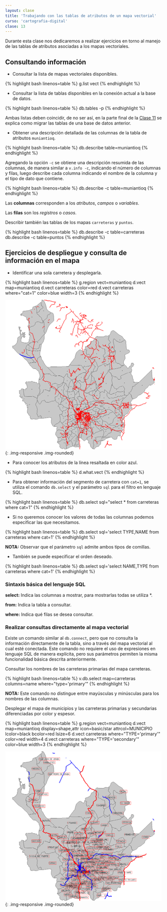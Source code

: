 ```yaml
---
layout: clase
title: 'Trabajando con las tablas de atributos de un mapa vectorial'
curso: 'cartografia-digital'
clase: 13
---
```


Durante esta clase nos dedicaremos a realizar ejercicios en torno al manejo de las tablas de atributos asociadas a los mapas vectoriales.

Consultando información
-----------------------

- Consultar la lista de mapas vectoriales disponibles.

{% highlight bash linenos=table %}
g.list vect
{% endhighlight %}

- Consultar la lista de tablas disponibles en la conexión actual a la base de datos.

{% highlight bash linenos=table %}
db.tables -p
{% endhighlight %}

Ambas listas deben coincidir, de no ser así, en la parte final de la [Clase 11](./clase-11.html) se explica como migrar las tablas de una base de datos anterior.

- Obtener una descripción detallada de las columnas de la tabla de atributos `muniantioq`.

{% highlight bash linenos=table %}
db.describe table=muniantioq
{% endhighlight %}

Agregando la opción `-c` se obtiene una descripción resumida de las columnas, de manera similar a `v.info -c`, indicando el número de columnas y filas, luego describe cada columna indicando el nombre de la columna y el tipo de dato que contiene.

{% highlight bash linenos=table %}
db.describe -c table=muniantioq
{% endhighlight %}

Las **columnas** corresponden a los *atributos*, *campos* o *variables*.

Las **filas** son los *registros* o *casos*.

Describir también las tablas de los mapas `carreteras` y `puntos`.

{% highlight bash linenos=table %}
db.describe -c table=carreteras
db.describe -c table=puntos
{% endhighlight %}

Ejercicios de despliegue y consulta de información en el mapa
-------------------------------------------------------------

- Identificar una sola carretera y desplegarla.

{% highlight bash linenos=table %}
g.region vect=muniantioq 
d.vect map=muniantioq 
d.vect carreteras color=red 
d.vect carreteras where="cat=1" color=blue width=3
{% endhighlight %}

![](/cartografia-digital/images/muniantioq_carreteras_cat1.png){: .img-responsive .img-rounded}

- Para conocer los atributos de la línea resaltada en color azul.

{% highlight bash linenos=table %}
d.what.vect
{% endhighlight %}

- Para obtener información del segmento de carretera con `cat=1`, se utiliza el comando `db.select` y el parámetro `sql` para el filtro en lenguaje SQL.

{% highlight bash linenos=table %}
db.select sql="select * from carreteras where cat=1"
{% endhighlight %}

- Si no queremos conocer los valores de todas las columnas podemos especificar las que necesitamos.

{% highlight bash linenos=table %}
db.select sql='select TYPE,NAME from carreteras where cat=1'
{% endhighlight %}

**NOTA:** Observar que el parámetro `sql` admite ambos tipos de comillas.

- También se puede especificar el orden deseado.

{% highlight bash linenos=table %}
db.select sql='select NAME,TYPE from carreteras where cat=1'
{% endhighlight %}

### Sintaxis básica del lenguaje SQL

**select:** Indica las columnas a mostrar, para mostrarlas todas se utiliza \*.

**from:** Indica la tabla a consultar.

**where:** Indica qué filas se desea consultar.

### Realizar consultas directamente al mapa vectorial

Existe un comando similar al `db.connect`, pero que no consulta la información directamente de la tabla, sino a través del mapa vectorial al cual esté conectada. Este comando no requiere el uso de expresiones en lenguaje SQL de manera explícita, pero sus parámetros permiten la misma funcionalidad básica descrita anteriormente.

Consultar los nombres de las carreteras primarias del mapa carreteras.

{% highlight bash linenos=table %}
v.db.select map=carreteras columns=name where="type='primary'"
{% endhighlight %}

**NOTA:** Este comando no distingue entre mayúsculas y minúsculas para los nombres de las columnas.

Desplegar el mapa de municipios y las carreteras primarias y secundarias diferenciadas por color y espesor.

{% highlight bash linenos=table %}
g.region vect=muniantioq
d.vect map=muniantioq display=shape,attr icon=basic/star attrcol=MUNICIPIO lcolor=black bcolor=red lsize=6
d.vect carreteras where="TYPE='primary'" color=red width=4
d.vect carreteras where="TYPE='secondary'" color=blue width=3
{% endhighlight %}

![](/cartografia-digital/images/muniantioq_pri_sec.png){: .img-responsive .img-rounded}
